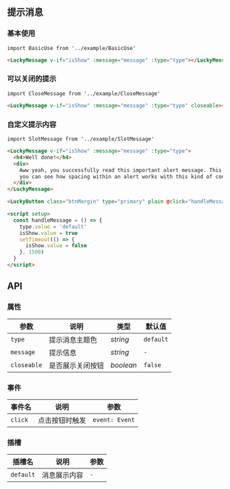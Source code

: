 ## 提示消息

### 基本使用

```vue
import BasicUse from '../example/BasicUse'
```

```html
<LuckyMessage v-if="isShow" :message="message" :type="type"></LuckyMessage>
```

### 可以关闭的提示

```vue
import CloseMessage from '../example/CloseMessage'
```

```html
<LuckyMessage v-if="isShow" :message="message" :type="type" closeable></LuckyMessage>
```

### 自定义提示内容

```vue
import SlotMessage from '../example/SlotMessage'
```

```html
<LuckyMessage v-if="isShow" :message="message" :type="type">
  <h4>Well done!</h4>
  <div>
    Aww yeah, you successfully read this important alert message. This example text is going to run a bit longer so that
    you can see how spacing within an alert works with this kind of content.
  </div>
</LuckyMessage>

<LuckyButton class="btnMargin" type="primary" plain @click="handleMessage">点击展示</LuckyButton>

<script setup>
  const handleMessage = () => {
    type.value = 'default'
    isShow.value = true
    setTimeout(() => {
      isShow.value = false
    }, 1500)
  }
</script>
```

## API

### 属性

| 参数    | 说明     | 类型     | 默认值    |
| ------- | -------- | -------- | --------- |
| `type` | 提示消息主题色 | _string_ | `default` |
| `message` | 提示信息 | _string_ | `-` |
| `closeable` | 是否展示关闭按钮 | _boolean_ | `false` |

### 事件

| 事件名  | 说明           | 参数           |
| ------- | -------------- | -------------- |
| `click` | 点击按钮时触发 | `event: Event` |

### 插槽

| 插槽名    | 说明     | 参数 |
| --------- | -------- | ---- |
| `default` | 消息展示内容 | `-`  |
